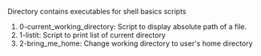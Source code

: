 Directory contains executables for shell basics scripts

1. 0-current_working_directory: Script to display absolute path of a file.
2. 1-listit: Script to print list of current directory 
3. 2-bring_me_home: Change working directory to user's home directory 

